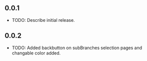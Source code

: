 ## 0.0.1

* TODO: Describe initial release.

## 0.0.2

* TODO: Added backbutton on subBranches selection pages and changable color added.

